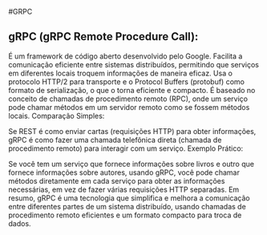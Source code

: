 #GRPC

## gRPC (gRPC Remote Procedure Call):

É um framework de código aberto desenvolvido pelo Google.
Facilita a comunicação eficiente entre sistemas distribuídos, permitindo que serviços em diferentes locais troquem informações de maneira eficaz.
Usa o protocolo HTTP/2 para transporte e o Protocol Buffers (protobuf) como formato de serialização, o que o torna eficiente e compacto.
É baseado no conceito de chamadas de procedimento remoto (RPC), onde um serviço pode chamar métodos em um servidor remoto como se fossem métodos locais.
Comparação Simples:

Se REST é como enviar cartas (requisições HTTP) para obter informações, gRPC é como fazer uma chamada telefônica direta (chamada de procedimento remoto) para interagir com um serviço.
Exemplo Prático:

Se você tem um serviço que fornece informações sobre livros e outro que fornece informações sobre autores, usando gRPC, você pode chamar métodos diretamente em cada serviço para obter as informações necessárias, em vez de fazer várias requisições HTTP separadas.
Em resumo, gRPC é uma tecnologia que simplifica e melhora a comunicação entre diferentes partes de um sistema distribuído, usando chamadas de procedimento remoto eficientes e um formato compacto para troca de dados.